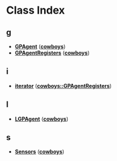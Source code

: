 
# Class Index


## g

* [**GPAgent**](classcowboys_1_1_g_p_agent.md)
([**cowboys**](namespacecowboys.md))
* [**GPAgentRegisters**](classcowboys_1_1_g_p_agent_registers.md)
([**cowboys**](namespacecowboys.md))


## i

* [**iterator**](classcowboys_1_1_g_p_agent_registers_1_1iterator.md)
([**cowboys::GPAgentRegisters**](classcowboys_1_1_g_p_agent_registers.md))


## l

* [**LGPAgent**](classcowboys_1_1_l_g_p_agent.md)
([**cowboys**](namespacecowboys.md))


## s

* [**Sensors**](classcowboys_1_1_sensors.md)
([**cowboys**](namespacecowboys.md))


